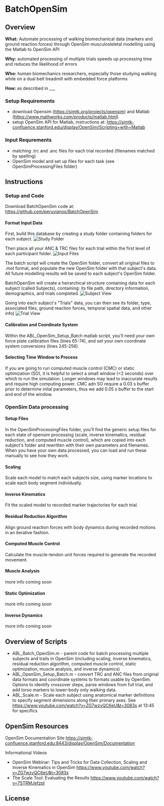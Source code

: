 # BatchOpenSim

## Overview

**What:** Automate processing of walking biomechanical data (markers and ground reaction forces) through OpenSim musculosleletal modelling using the Matlab to OpenSim API

**Why:** automated processing of multiple trials speeds up processing time and reduces the likelihood of errors

**Who:** human biomechanics researchers, especially those studying walking while on a dual belt treadmill with embedded force platforms

**How:** as described in ___


### Setup Requirements
- download Opensim (https://simtk.org/projects/opensim) and Matlab (https://www.mathworks.com/products/matlab.html)
- setup OpenSim API for Matlab, instructions at: https://simtk-confluence.stanford.edu/display/OpenSim/Scripting+with+Matlab

### Input Requrements
- matching .trc and .anc files for each trial recorded (filenames matched by spelling)
- OpenSim model and set up files for each task (see OpenSimProcessingFiles folder) 

 
## Instructions

### Setup and Code
Download  BatchOpenSim code at:  https://github.com/peruvianox/BatchOpenSim
 
#### Format Input Data
First, build this database by creating a study folder containing folders for each subject. 
![Study Folder](https://github.com/peruvianox/BatchOpenSim/blob/master/Study_Folder.PNG)

Then place all your ANC & TRC files for each trial within the first level of each participant folder. 
![Input Files](https://github.com/peruvianox/BatchOpenSim/blob/master/Input_Files.PNG)

The batch script will create the OpenSim folder, convert all original files to .mot format, and populate the new OpenSim folder with that subject's data. All future modelling results will be saved to each subject's OpenSim folder. 

BatchOpenSim will create a heirarchical structure containing data for each subject (called Subjects), containing: its file path, directory information, demographics, and trials completed. 
![Subject View](https://github.com/peruvianox/BatchOpenSim/blob/master/Subject_view.png)

Going into each subject's "Trials" data, you can then see its folder, type, associated files, ground reaction forces, temporal spatial data, and other info)
![Trial View](https://github.com/peruvianox/BatchOpenSim/blob/master/Trial_view.png)
 
#### Calibration and Coordinate System 
Within the ABL_OpenSim_Setup_Batch matlab script, you'll need your own force plate calibration files (lines 65-74), and set your own coordinate system conversions (lines 245-256).
 
#### Selecting Time Window to Process
If you are going to run computed muscle control (CMC) or static optimization (SO), it is helpful to select a small window (<2 seconds) over which to run the simulation. Longer windows may lead to inaccurate results and require high computing power. CMC adn SO require a 0.03 s buffer prior to determine inital parameters, thus we add 0.05 s buffer to the start and end of the window. 

### OpenSim Data processing
#### Setup Files
In the OpenSimProcessingFiles folder, you'll find the generic setup files for each state of opensim processing (scale, inverse kinematics, residual reduction, and computed muscle control), which are copied into each subject's folder and rewritten with their own parameters and filenames. When you have your own data processed, you can load and run these manually to see how they work. 
#### Scaling
Scale each model to match each subjects size, using marker locations to scale each body segment individually. 

#### Inverse Kinematics
Fit the scaled model to recorded marker trajectories for each trial. 

#### Residual Reduction Algorithm
Align ground reaction forces with body dynamics during recorded motions in an iterative fashion. 

#### Computed Muscle Control
Calculate the muscle-tendon unit forces required to generate the recorded movement. 

#### Muscle Analysis
more info coming soon

#### Static Optimization
more info coming soon

#### Inverse Dynamics
more info coming soon

## Overview of Scripts
- ABL_Batch_OpenSim.m - parent code for batch processing multiple subjects and trails in OpenSim (including scaling, inverse kinematics, residual reduction algorithm, computed muscle control, static optimization, muscle analysis, and inverse dynamics)
- ABL_OpenSim_Setup_Batch.m - convert TRC and ANC files from original data formats and coordinate systems to formats usable by OpenSim. Options to identify crossover steps, parse windows from full trial, and add torso markers to lower-body only walking data. 
- ABL_Scale.m - Scale each subject using anatomical marker definitions to specify segment dimensions along their primary axes. See https://www.youtube.com/watch?v=ZG7wzvQC6eU&t=3083s at 13:45 for specifics

## OpenSim Resources
OpenSim Documentation Site
https://simtk-confluence.stanford.edu:8443/display/OpenSim/Documentation
  
Informational Videos
- OpenSim Webinar: Tips and Tricks for Data Collection, Scaling and Inverse Kinematics in OpenSim https://www.youtube.com/watch?v=ZG7wzvQC6eU&t=3083s 
- The Scale Tool: Evaluating the Results https://www.youtube.com/watch?v=7STRMJefzpI

## License


